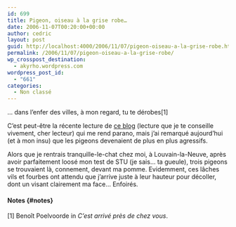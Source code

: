 ```yaml
---
id: 699
title: Pigeon, oiseau à la grise robe…
date: 2006-11-07T00:20:00+00:00
author: cedric
layout: post
guid: http://localhost:4000/2006/11/07/pigeon-oiseau-a-la-grise-robe.html
permalink: /2006/11/07/pigeon-oiseau-a-la-grise-robe/
wp_crosspost_destination:
  - akyrho.wordpress.com
wordpress_post_id:
  - "661"
categories:
  - Non classé
---
```

… dans l’enfer des villes, à mon regard, tu te dérobes[1]

C’est peut-être la récente lecture de [ce blog](http://blackninja.canalblog.com/) (lecture que je te conseille vivement, cher lecteur) qui me rend parano, mais j’ai remarqué aujourd’hui (et à mon insu) que les pigeons devenaient de plus en plus agressifs.

Alors que je rentrais tranquille-le-chat chez moi, à Louvain-la-Neuve, après avoir parfaitement loosé mon test de STU (je sais… ta gueule), trois pigeons se trouvaient là, connement, devant ma pomme. Evidemment, ces lâches vils et fourbes ont attendu que j’arrive juste à leur hauteur pour décoller, dont un visant clairement ma face… Enfoirés.

#### Notes {#notes}

[1] Benoît Poelvoorde in _C’est arrivé près de chez vous_.